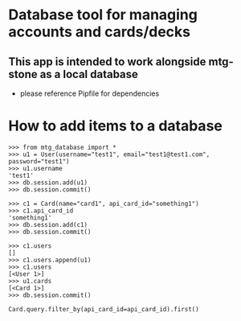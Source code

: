 # Database tool for managing accounts and cards/decks
## This app is intended to work alongside mtg-stone as a local database
- please reference Pipfile for dependencies


# How to add items to a database

```
>>> from mtg_database import *
>>> u1 = User(username="test1", email="test1@test1.com", password="test1")
>>> u1.username
'test1'
>>> db.session.add(u1)
>>> db.session.commit()

>>> c1 = Card(name="card1", api_card_id="something1")
>>> c1.api_card_id
'something1'
>>> db.session.add(c1)
>>> db.session.commit()

>>> c1.users   
[]
>>> c1.users.append(u1)
>>> c1.users       
[<User 1>]
>>> u1.cards
[<Card 1>]
>>> db.session.commit()

Card.query.filter_by(api_card_id=api_card_id).first()
```